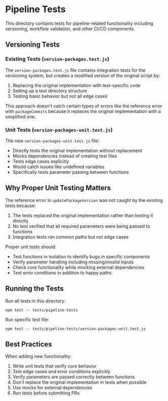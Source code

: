 # Pipeline Tests

This directory contains tests for pipeline-related functionality including versioning, workflow validation, and other CI/CD components.

## Versioning Tests

### Existing Tests (`version-packages.test.js`)

The `version-packages.test.js` file contains integration tests for the versioning system, but creates a modified version of the original script by:

1. Replacing the original implementation with test-specific code
2. Setting up a test directory structure
3. Testing basic behavior but not all edge cases

This approach doesn't catch certain types of errors like the reference error with `packageCommits` because it replaces the original implementation with a simplified one.

### Unit Tests (`version-packages-unit.test.js`)

The new `version-packages-unit.test.js` file:

- Directly tests the original implementation without replacement
- Mocks dependencies instead of creating test files
- Tests edge cases explicitly
- Would catch issues like undefined variables
- Specifically tests parameter passing between functions

## Why Proper Unit Testing Matters

The reference error in `updatePackageVersion` was not caught by the existing tests because:

1. The tests replaced the original implementation rather than testing it directly
2. No test verified that all required parameters were being passed to functions
3. Integration tests ran common paths but not edge cases

Proper unit tests should:

- Test functions in isolation to identify bugs in specific components
- Verify parameter handling including missing/invalid inputs
- Check core functionality while mocking external dependencies
- Test error conditions in addition to happy paths

## Running the Tests

Run all tests in this directory:

```
npm test -- tests/pipeline-tests
```

Run specific test file:

```
npm test -- tests/pipeline-tests/version-packages-unit.test.js
```

## Best Practices

When adding new functionality:

1. Write unit tests that verify core behavior
2. Test edge cases and error conditions explicitly
3. Verify parameters are passed correctly between functions
4. Don't replace the original implementation in tests when possible
5. Use mocks for external dependencies
6. Run tests before submitting PRs 